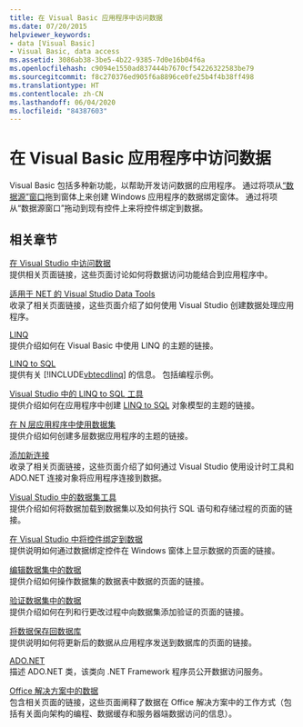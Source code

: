```yaml
---
title: 在 Visual Basic 应用程序中访问数据
ms.date: 07/20/2015
helpviewer_keywords:
- data [Visual Basic]
- Visual Basic, data access
ms.assetid: 3086ab38-3be5-4b22-9385-7d0e16b04f6a
ms.openlocfilehash: c9094e1550ad837444b7670cf54226322583be79
ms.sourcegitcommit: f8c270376ed905f6a8896ce0fe25b4f4b38ff498
ms.translationtype: HT
ms.contentlocale: zh-CN
ms.lasthandoff: 06/04/2020
ms.locfileid: "84387603"
---
```

# <a name="accessing-data-in-visual-basic-applications"></a>在 Visual Basic 应用程序中访问数据

Visual Basic 包括多种新功能，以帮助开发访问数据的应用程序。 通过将项从[“数据源”窗口](/visualstudio/data-tools/add-new-data-sources)拖到窗体上来创建 Windows 应用程序的数据绑定窗体。 通过将项从“数据源窗口”拖动到现有控件上来将控件绑定到数据。 

## <a name="related-sections"></a>相关章节

[在 Visual Studio 中访问数据](/visualstudio/data-tools/)  
提供相关页面链接，这些页面讨论如何将数据访问功能结合到应用程序中。

[适用于 NET 的 Visual Studio Data Tools](/visualstudio/data-tools/visual-studio-data-tools-for-dotnet)  
收录了相关页面链接，这些页面介绍了如何使用 Visual Studio 创建数据处理应用程序。

[LINQ](../programming-guide/language-features/linq/index.md)  
提供介绍如何在 Visual Basic 中使用 LINQ 的主题的链接。

[LINQ to SQL](../../framework/data/adonet/sql/linq/index.md)  
提供有关 [!INCLUDE[vbtecdlinq](~/includes/vbtecdlinq-md.md)] 的信息。 包括编程示例。  

[Visual Studio 中的 LINQ to SQL 工具](/visualstudio/data-tools/linq-to-sql-tools-in-visual-studio2)  
提供介绍如何在应用程序中创建 [LINQ to SQL](../../framework/data/adonet/sql/linq/index.md) 对象模型的主题的链接。

[在 N 层应用程序中使用数据集](/visualstudio/data-tools/work-with-datasets-in-n-tier-applications)  
提供介绍如何创建多层数据应用程序的主题的链接。

[添加新连接](/visualstudio/data-tools/add-new-connections)  
收录了相关页面链接，这些页面介绍了如何通过 Visual Studio 使用设计时工具和 ADO.NET 连接对象将应用程序连接到数据。

[Visual Studio 中的数据集工具](/visualstudio/data-tools/dataset-tools-in-visual-studio)  
提供介绍如何将数据加载到数据集以及如何执行 SQL 语句和存储过程的页面的链接。  

[在 Visual Studio 中将控件绑定到数据](/visualstudio/data-tools/bind-controls-to-data-in-visual-studio)  
提供说明如何通过数据绑定控件在 Windows 窗体上显示数据的页面的链接。

[编辑数据集中的数据](/visualstudio/data-tools/edit-data-in-datasets)  
提供介绍如何操作数据集的数据表中数据的页面的链接。  

[验证数据集中的数据](/visualstudio/data-tools/validate-data-in-datasets)  
提供介绍如何在列和行更改过程中向数据集添加验证的页面的链接。

[将数据保存回数据库](/visualstudio/data-tools/save-data-back-to-the-database)  
提供说明如何将更新后的数据从应用程序发送到数据库的页面的链接。

[ADO.NET](../../framework/data/adonet/index.md)  
描述 ADO.NET 类，该类向 .NET Framework 程序员公开数据访问服务。

[Office 解决方案中的数据](/visualstudio/vsto/data-in-office-solutions)  
包含相关页面的链接，这些页面阐释了数据在 Office 解决方案中的工作方式（包括有关面向架构的编程、数据缓存和服务器端数据访问的信息）。
